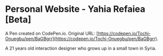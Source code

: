 # Personal Website - Yahia Refaiea [Beta]

A Pen created on CodePen.io. Original URL: [https://codepen.io/Tochi-Onuegbu/pen/BaGBgrr](https://codepen.io/Tochi-Onuegbu/pen/BaGBgrr).

A 21 years old interaction designer who grows up in a small town in Syria.